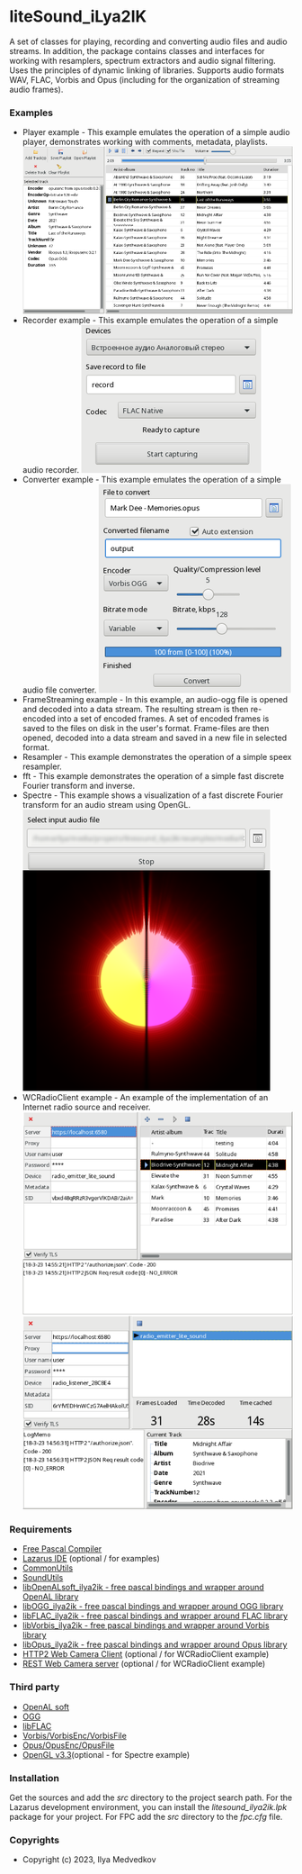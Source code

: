 # liteSound_iLya2IK

A set of classes for playing, recording and converting audio files and audio streams. In addition, the package contains classes and interfaces for working with resamplers, spectrum extractors and audio signal filtering. Uses the principles of dynamic linking of libraries. Supports audio formats WAV, FLAC, Vorbis and Opus (including for the organization of streaming audio frames).

### Examples

* Player example - This example emulates the operation of a simple audio player, demonstrates working with comments, metadata, playlists.
![Player example](https://github.com/iLya2IK/LiteSound/blob/main/examples/screenshots/Screenshot_20230318_144642.png?raw=true)
* Recorder example - This example emulates the operation of a simple audio recorder.
![Player example](https://github.com/iLya2IK/LiteSound/blob/main/examples/screenshots/Screenshot_20230318_144908.png?raw=true)
* Converter example - This example emulates the operation of a simple audio file converter.
![Player example](https://github.com/iLya2IK/LiteSound/blob/main/examples/screenshots/Screenshot_20230318_145047.png?raw=true)
* FrameStreaming example - In this example, an audio-ogg file is opened and decoded into a data stream. The resulting stream is then re-encoded into a set of encoded frames. A set of encoded frames is saved to the files on disk in the user's format. Frame-files are then opened, decoded into a data stream and saved in a new file in selected format.
* Resampler - This example demonstrates the operation of a simple speex resampler.
* fft - This example demonstrates the operation of a simple fast discrete Fourier transform and inverse. 
* Spectre - This example shows a visualization of a fast discrete Fourier transform for an audio stream using OpenGL.
![Player example](https://github.com/iLya2IK/LiteSound/blob/main/examples/screenshots/Screenshot_20230318_145201.png?raw=true)
* WCRadioClient example - An example of the implementation of an Internet radio source and receiver.
![Player example](https://github.com/iLya2IK/LiteSound/blob/main/examples/screenshots/Screenshot_20230318_145652.png?raw=true)
![Player example](https://github.com/iLya2IK/LiteSound/blob/main/examples/screenshots/Screenshot_20230318_145730.png?raw=true)
 
### Requirements

* [Free Pascal Compiler](http://freepascal.org)
* [Lazarus IDE](http://www.lazarus.freepascal.org/) (optional / for examples)
* [CommonUtils](https://github.com/iLya2IK/commonutils)
* [SoundUtils](https://github.com/iLya2IK/SoundUtils)
* [libOpenALsoft_ilya2ik - free pascal bindings and wrapper around OpenAL library](https://github.com/iLya2IK/libOpenALsoft_dyn) 
* [libOGG_ilya2ik - free pascal bindings and wrapper around OGG library](https://github.com/iLya2IK/libOGG_litedyn)
* [libFLAC_ilya2ik - free pascal bindings and wrapper around FLAC library](https://github.com/iLya2IK/libFLAC_litedyn) 
* [libVorbis_ilya2ik - free pascal bindings and wrapper around Vorbis library](https://github.com/iLya2IK/libVorbis_litedyn) 
* [libOpus_ilya2ik - free pascal bindings and wrapper around Opus library](https://github.com/iLya2IK/libOpus_litedyn) 
* [HTTP2 Web Camera Client](https://github.com/iLya2IK/wccurlclient) (optional / for WCRadioClient example)
* [REST Web Camera server](https://github.com/iLya2IK/wcwebcamserver) (optional / for WCRadioClient example)

### Third party

* [OpenAL soft](https://openal-soft.org/)
* [OGG](https://xiph.org/ogg/)
* [libFLAC](https://xiph.org/flac/download.html)
* [Vorbis/VorbisEnc/VorbisFile](https://xiph.org/vorbis/)
* [Opus/OpusEnc/OpusFile](https://opus-codec.org/downloads/)
* [OpenGL v3.3](https://www.opengl.org/)(optional - for Spectre example)

### Installation

Get the sources and add the *src* directory to the project search path. For the Lazarus development environment, you can install the *litesound_ilya2ik.lpk* package for your project. For FPC add the *src* directory to the *fpc.cfg* file.

### Copyrights

* Copyright (c) 2023, Ilya Medvedkov
